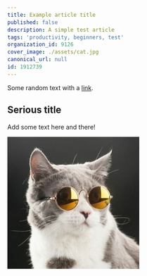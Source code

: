 ```yaml
---
title: Example article title
published: false
description: A simple test article
tags: 'productivity, beginners, test'
organization_id: 9126
cover_image: ./assets/cat.jpg
canonical_url: null
id: 1912739
---
```


Some random text with a [link](https://code.visualstudio.com).

## Serious title

Add some text here and there!

![and some pictures too](./assets/cat.jpg)
